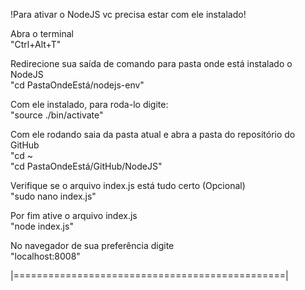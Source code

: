 !Para ativar o NodeJS vc precisa estar com ele instalado!  
  
Abra o terminal  
  "Ctrl+Alt+T"  
  
Redirecione sua saída de comando para pasta onde está instalado o NodeJS  
  "cd PastaOndeEstá/nodejs-env"  
  
Com ele instalado, para roda-lo digite:  
  "source ./bin/activate"  
  
Com ele rodando saia da pasta atual e abra a pasta do repositório do GitHub  
  "cd ~  
  "cd PastaOndeEstá/GitHub/NodeJS"  
  
Verifique se o arquivo index.js está tudo certo (Opcional)  
  "sudo nano index.js"  
  
Por fim ative o arquivo index.js  
  "node index.js"  
  
No navegador de sua preferência digite  
  "localhost:8008"  
  
|===============================================|  